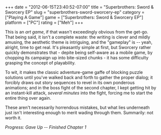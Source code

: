 +++
date = "2012-06-15T23:40:52-07:00"
title = "Superbrothers: Sword & Sworcery EP"
slug = "superbrothers-sword-sworcery-ep"
category = ["Playing A Game"]
game = ["Superbrothers: Sword & Sworcery EP"]
platform = ["PC"]
rating = ["Meh"]
+++

This is an <i>art game</i>, if that wasn't exceedingly obvious from the get-go.  That being said, it isn't a complete waste: the writing is clever and mildly amusing, the aesthetic theme is intriguing, and the "gameplay" is -- yeah, alright, time to get real.  It's pleasantly simple at first, but Sworcery rather quickly demonstrates that - depite being self-aware as a mobile game, by chopping its campaign up into bite-sized chunks - it has some difficulty grasping the concept of playability.

To wit, it makes the classic adventure-game gaffe of blocking puzzle solutions until you've walked back and forth to gather the proper dialog; it forcibly draws out story sequences to revel in its own ponderous animations; and in the boss fight of the second chapter, I kept getting hit by an instant-kill attack, <i>several minutes</i> into the fight, forcing me to start the entire thing over again.

These aren't necessarily horrendous mistakes, but what lies underneath just isn't interesting enough to merit wading through them.  Summarily: not worth it.

<i>Progress: Gave Up -- Finished Chapter 1</i>
